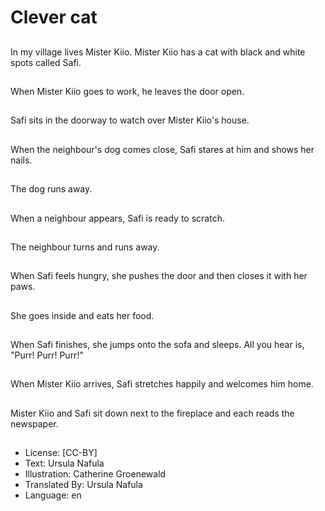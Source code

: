# Clever cat

##
In my village lives
Mister Kiio.
Mister Kiio has a cat
with black and white
spots called Safi.

##
When Mister Kiio goes
to work, he leaves the
door open.

##
Safi sits in the doorway
to watch over Mister
Kiio's house.

##
When the neighbour's
dog comes close, Safi
stares at him and
shows her nails.

##
The dog runs away.

##
When a neighbour
appears, Safi is ready to
scratch.

##
The neighbour turns
and runs away.

##
When Safi feels hungry,
she pushes the door
and then closes it with
her paws.

##
She goes inside and
eats her food.

##
When Safi finishes, she
jumps onto the sofa and
sleeps. All you hear is,
"Purr! Purr! Purr!"

##
When Mister Kiio
arrives, Safi stretches
happily and welcomes
him home.

##
Mister Kiio and Safi sit
down next to the
fireplace and each
reads the newspaper.

##
* License: [CC-BY]
* Text: Ursula Nafula
* Illustration: Catherine Groenewald
* Translated By: Ursula Nafula
* Language: en

